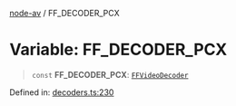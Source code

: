 [node-av](../globals.md) / FF\_DECODER\_PCX

# Variable: FF\_DECODER\_PCX

> `const` **FF\_DECODER\_PCX**: [`FFVideoDecoder`](../type-aliases/FFVideoDecoder.md)

Defined in: [decoders.ts:230](https://github.com/seydx/av/blob/f8631fc881b394300b1479f511d55cf1c370a87f/src/constants/decoders.ts#L230)
